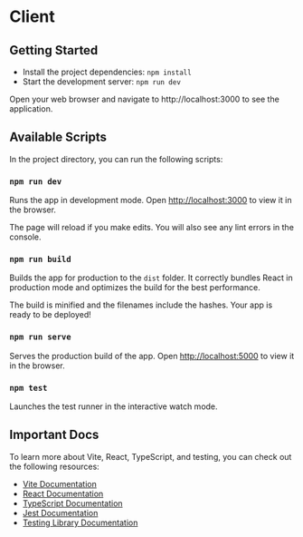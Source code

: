 # Client

## Getting Started

- Install the project dependencies: ```npm install```
- Start the development server: ```npm run dev```

Open your web browser and navigate to http://localhost:3000 to see the application.

## Available Scripts

In the project directory, you can run the following scripts:

### `npm run dev`

Runs the app in development mode. Open [http://localhost:3000](http://localhost:3000) to view it in the browser.

The page will reload if you make edits. You will also see any lint errors in the console.

### `npm run build`

Builds the app for production to the `dist` folder. It correctly bundles React in production mode and optimizes the build for the best performance.

The build is minified and the filenames include the hashes. Your app is ready to be deployed!

### `npm run serve`

Serves the production build of the app. Open [http://localhost:5000](http://localhost:5000) to view it in the browser.

### `npm test`

Launches the test runner in the interactive watch mode.

## Important Docs

To learn more about Vite, React, TypeScript, and testing, you can check out the following resources:

- [Vite Documentation](https://vitejs.dev/)
- [React Documentation](https://reactjs.org/)
- [TypeScript Documentation](https://www.typescriptlang.org/)
- [Jest Documentation](https://jestjs.io/)
- [Testing Library Documentation](https://testing-library.com/docs/)

